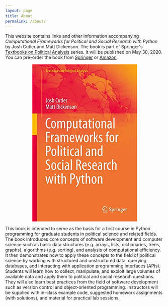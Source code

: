 ```yaml
---
layout: page
title: About
permalink: /about/
---
```


This website contains links and other information accompanying *Computational Frameworks for Political and Social Research with Python* by Josh Cutler and Matt Dickenson. The book is part of Springer's [Textbooks on Political Analysis](https://www.springer.com/series/15871?detailsPage=titles) series. It will be published on May 30, 2020. You can pre-order the book from [Springer](https://www.springer.com/gp/book/9783030368258) or [Amazon](https://amzn.to/38aIuA2).

<img align="center" style="display: block;margin: 0 auto;" src="/assets/cover.jpg">

This book is intended to serve as the basis for a first course in Python programming for graduate students in political science and related fields. The book introduces core concepts of software development and computer science such as basic data structures (e.g. arrays, lists, dictionaries, trees, graphs), algorithms (e.g. sorting), and analysis of computational efficiency. It then demonstrates how to apply these concepts to the field of political science by working with structured and unstructured data, querying databases, and interacting with application programming interfaces (APIs).
Students will learn how to collect, manipulate, and exploit large volumes of available data and apply them to political and social research questions. They will also learn best practices from the field of software development such as version control and object-oriented programming. Instructors will be supplied with in-class example code, suggested homework assignments (with solutions), and material for practical lab sessions.